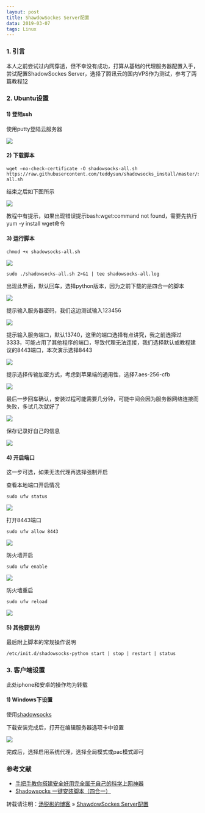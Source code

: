```yaml
---
layout: post
title: ShawdowSockes Server配置
data: 2019-03-07
tags: Linux
---
```



### 1. 引言

本人之前尝试过内网穿透，但不幸没有成功，打算从基础的代理服务器配置入手，尝试配置ShadowSockes Server，选择了腾讯云的国内VPS作为测试，参考了两篇教程[1](http://www.mser.us/2018/02/18/handbook-of-ss/)[2](https://teddysun.com/486.html)

### 2. Ubuntu设置

#### 1) 登陆ssh

使用putty登陆云服务器

![](/images/posts/ssserver/001.png)

#### 2) 下载脚本

```
wget –no-check-certificate -O shadowsocks-all.sh https://raw.githubusercontent.com/teddysun/shadowsocks_install/master/shadowsocks-all.sh
```

结束之后如下图所示

![](/images/posts/ssserver/002.png)

教程中有提示，如果出现错误提示bash:wget:command not found，需要先执行yum -y install wget命令

#### 3) 运行脚本

```
chmod +x shadowsocks-all.sh
```

![](/images/posts/ssserver/003.png)

```
sudo ./shadowsocks-all.sh 2>&1 | tee shadowsocks-all.log
```

出现此界面，默认回车，选择python版本，因为之前下载的是四合一的脚本

![](/images/posts/ssserver/004.png)

提示输入服务器密码，我们这边测试输入123456

![](/images/posts/ssserver/005.png)

提示输入服务端口，默认13740，这里的端口选择有点讲究，我之前选择过3333，可能占用了其他程序的端口，导致代理无法连接，我们选择默认或教程建议的8443端口，本次演示选择8443

![](/images/posts/ssserver/006.png)

提示选择传输加密方式，考虑到苹果端的通用性，选择7.aes-256-cfb

![](/images/posts/ssserver/007.png)

最后一步回车确认，安装过程可能需要几分钟，可能中间会因为服务器网络连接而失败，多试几次就好了

![](/images/posts/ssserver/008.png)

保存记录好自己的信息

![](/images/posts/ssserver/009.png)

#### 4) 开启端口

这一步可选，如果无法代理再选择强制开启

查看本地端口开启情况

```
sudo ufw status
```

![](/images/posts/ssserver/010.png)

打开8443端口

```
sudo ufw allow 8443
```

![](/images/posts/ssserver/011.png)

防火墙开启

```
sudo ufw enable
```

![](/images/posts/ssserver/012.png)

防火墙重启

```
sudo ufw reload
```

![](/images/posts/ssserver/013.png)

#### 5) 其他要说的

最后附上脚本的常规操作说明

```
/etc/init.d/shadowsocks-python start | stop | restart | status
```

### 3. 客户端设置

此处iphone和安卓的操作均为转载

#### 1) Windows下设置

使用[shadowsocks](https://github.com/shadowsocks/shadowsocks-windows/releases)

下载安装完成后，打开在编辑服务器选项卡中设置

![](/images/posts/ssserver/014.png)

完成后，选择启用系统代理，选择全局模式或pac模式即可

### 参考文献
  - [手把手教你搭建安全好用完全属于自己的科学上网神器](http://www.mser.us/2018/02/18/handbook-of-ss/)
  - [Shadowsocks 一键安装脚本（四合一）](https://teddysun.com/486.html)
  
转载请注明：[汤锐彬的博客](https://nbsmalltree.github.io) » [ShawdowSockes Server配置](https://nbsmalltree.github.io/2019/03/ShawdowSockes_Server_Set/)